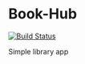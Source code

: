 # Book-Hub
[![Build Status](https://travis-ci.org/d3mola/Book-Hub.svg?branch=develop)](https://travis-ci.org/d3mola/Book-Hub)

Simple library app
